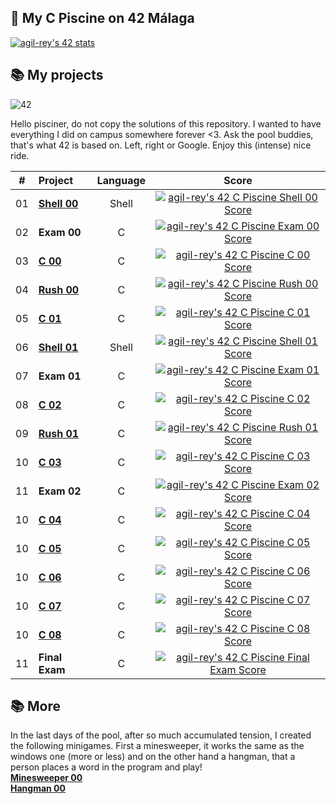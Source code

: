 ## 🌊 My C Piscine on 42 Málaga

[![agil-rey's 42 stats](https://badge42.vercel.app/api/v2/cl8bhhrse00110gmevcpxbj54/stats?cursusId=9&coalitionId=216)](https://github.com/JaeSeoKim/badge42)

## 📚 My projects
![42](https://badgen.net/badge/Born2Code/agil-rey/cyan?icon=https://meta.intra.42.fr/assets/42_logo-7dfc9110a5319a308863b96bda33cea995046d1731cebb735e41b16255106c12.svg)

Hello pisciner, do not copy the solutions of this repository. I wanted to have everything I did on campus somewhere forever <3. Ask the pool buddies, that's what 42 is based on. Left, right or Google. Enjoy this (intense) nice ride.

| # | Project                                                                              |            Language            |                                      Score                                       |
| :----: | :----------------------------------------------------------------------------------- | :----------------------------: | :------------------------------------------------------------------------------: |
|   01   | [**Shell 00**](./Shell00)                             |               Shell                | [![agil-rey's 42 C Piscine Shell 00 Score](https://badge42.vercel.app/api/v2/cl8bhhrse00110gmevcpxbj54/project/2645458)](#)
 |   02   | **Exam 00**                            |               C                | [![agil-rey's 42 C Piscine Exam 00 Score](https://badge42.vercel.app/api/v2/cl8bhhrse00110gmevcpxbj54/project/2648397)](#)
 |   03   | [**C 00**](./C00)                             |               C                | [![agil-rey's 42 C Piscine C 00 Score](https://badge42.vercel.app/api/v2/cl8bhhrse00110gmevcpxbj54/project/2654770)](#)
|   04   | [**Rush 00**](./Rush00)                             |               C                | [![agil-rey's 42 C Piscine Rush 00 Score](https://badge42.vercel.app/api/v2/cl8bhhrse00110gmevcpxbj54/project/2650825)](#)
|   05   | [**C 01**](./C01)                             |               C                | [![agil-rey's 42 C Piscine C 01 Score](https://badge42.vercel.app/api/v2/cl8bhhrse00110gmevcpxbj54/project/2660149)](#)
|   06   | [**Shell 01**](./Shell01)                             |               Shell                | [![agil-rey's 42 C Piscine Shell 01 Score](https://badge42.vercel.app/api/v2/cl8bhhrse00110gmevcpxbj54/project/2649238)](#)
|   07   | **Exam 01**                         |               C                | [![agil-rey's 42 C Piscine Exam 01 Score](https://badge42.vercel.app/api/v2/cl8bhhrse00110gmevcpxbj54/project/2662342)](#)
|   08   | [**C 02**](./C02)                           |               C                | [![agil-rey's 42 C Piscine C 02 Score](https://badge42.vercel.app/api/v2/cl8bhhrse00110gmevcpxbj54/project/2666380)](#)
|   09   | [**Rush 01**](./Rush01)                           |               C                | [![agil-rey's 42 C Piscine Rush 01 Score](https://badge42.vercel.app/api/v2/cl8bhhrse00110gmevcpxbj54/project/2664725)](#)
|   10   | [**C 03**](./C03)                           |               C                | [![agil-rey's 42 C Piscine C 03 Score](https://badge42.vercel.app/api/v2/cl8bhhrse00110gmevcpxbj54/project/2669078)](#)
|   11   | **Exam 02**                         |               C                | [![agil-rey's 42 C Piscine Exam 02 Score](https://badge42.vercel.app/api/v2/cl8bhhrse00110gmevcpxbj54/project/2676295)](#)
|   10   | [**C 04**](./C04)                           |               C                | [![agil-rey's 42 C Piscine C 04 Score](https://badge42.vercel.app/api/v2/cl8bhhrse00110gmevcpxbj54/project/2674783)](#)
|   10   | [**C 05**](./C05)                           |               C                | [![agil-rey's 42 C Piscine C 05 Score](https://badge42.vercel.app/api/v2/cl8bhhrse00110gmevcpxbj54/project/2683978)](#)
|   10   | [**C 06**](./C06)                           |               C                | [![agil-rey's 42 C Piscine C 06 Score](https://badge42.vercel.app/api/v2/cl8bhhrse00110gmevcpxbj54/project/2683975)](#)
|   10   | [**C 07**](./C07)                           |               C                | [![agil-rey's 42 C Piscine C 07 Score](https://badge42.vercel.app/api/v2/cl8bhhrse00110gmevcpxbj54/project/2689078)](#)
|   10   | [**C 08**](./C08)                           |               C                | [![agil-rey's 42 C Piscine C 08 Score](https://badge42.vercel.app/api/v2/cl8bhhrse00110gmevcpxbj54/project/2689079)](#)
|   11   | **Final Exam**                         |               C                | [![agil-rey's 42 C Piscine Final Exam Score](https://badge42.vercel.app/api/v2/cl8bhhrse00110gmevcpxbj54/project/2691505)](#)


## 📚 More
In the last days of the pool, after so much accumulated tension, I created the following minigames.
First a minesweeper, it works the same as the windows one (more or less) and on the other hand a hangman, that a person places a word in the program and play!
<br>[**Minesweeper 00**](./Others/buscaminas)
<br>[**Hangman 00**](./Others/ahorcado)

